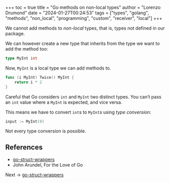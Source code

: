 +++
toc = true
title = "Go methods on non-local types"
author = "Lorenzo Drumond"
date = "2024-01-27T00:24:53"
tags = ["types",  "golang",  "methods",  "non_local",  "programming",  "custom",  "receiver",  "local"]
+++


We cannot add methods to _non-local_ types, that is, types not defined in our package.

We can however create a new type that inherits from the type we want to add the method too:
```go
type MyInt int
```

Now, `MyInt` is a local type we can add methods to.
```go
func (i MyInt) Twice() MyInt {
    return i * 2
}
```

Careful that Go considers `int` and `MyInt` two distinct types. You can’t pass an `int` value where a `MyInt` is expected, and vice versa.

This means we have to convert `int`s to `MyInt`s using _type conversion_:
```go
input := MyInt(9)
```

Not every type conversion is possible.

## References
- [go-struct-wrappers](/wiki/go-struct-wrappers/)
- John Arundel, For the Love of Go

Next -> [go-struct-wrappers](/wiki/go-struct-wrappers/)
